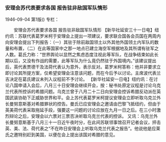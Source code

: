 ### 安理会苏代表要求各国  报告驻非敌国军队情形

1946-09-04
第1版()
专栏：

　　安理会苏代表要求各国
    报告驻非敌国军队情形
    【新华社延安三十一日电】纽约讯：苏联代表葛罗米柯于安理会上提出一项建议，要求联合国各会员国在两周内向安理会提出下列报告：（一）其驻于除前敌国领土以外其他外国领土内军队的数量和布置，（二）在此等国家中之那一地点已建立海空军根据地及其所谓有驻军之人数。葛氏力称：“世界舆论以显然之焦虑态度注视此等军队，在战争结束如此长期以后，又没有作战的需要，此等军队为什么竟仍然驻于外国境内。”该建议提出后，英代表贾德干及法荷代表认为意外，表示反对。葛罗米柯答称：他并非要求立即讨论其所提方案，仅希望安理会注意该问题，而在今后予以讨论。主席波代表兰吉决定在葛氏建议未列入议程前不予讨论。
    【新华社延安一日电】纽约讯：在讨论八国申请入会后，八月三十日安理会继续开会，按：秘书处原定议程是讨论乌克兰代表所控诉的希腊问题。乌克兰曾于八月二十二日向安理会控诉希腊反动派在英国武装协助下正威胁世界和平。会上苏代表葛罗米柯提议安理会立即听取乌克兰外长曼努意斯基对希腊罪状的控告。曼氏已应安理会之邀请由巴黎飞抵纽约，但由于英美荷代表采取拖延手段，强要这一问题的讨论应放在九月一日之后。在三小时激烈辩论之后，安理会以六票对三票否决听取乌克兰代表的控诉。
    又讯：乌克兰外长曼努意斯基于八月三十一日近午夜时分，在此间苏联领事馆召开记者会议，抨击英、美、法、荷代表之“不在昨日安理会上听取乌克兰代表之报告”。他说他是应莱氏之邀特别赶到美国，以便在会上提出该国对希腊的意见。
